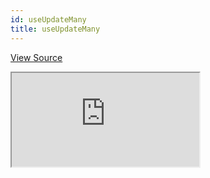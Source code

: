 ```yaml
---
id: useUpdateMany
title: useUpdateMany
---
```


[View Source](https://github.com/pankod/refine/tree/master/examples/table/useUpdateMany)

<iframe src="https://codesandbox.io/embed/refine-use-update-many-example-o2rll?autoresize=1&fontsize=14&theme=dark&view=preview"
     style={{width: "100%", height:"80vh", border: "0px", borderRadius: "8px", overflow:"hidden"}}
     title="refine-use-update-many-example"
     allow="accelerometer; ambient-light-sensor; camera; encrypted-media; geolocation; gyroscope; hid; microphone; midi; payment; usb; vr; xr-spatial-tracking"
     sandbox="allow-forms allow-modals allow-popups allow-presentation allow-same-origin allow-scripts"
   ></iframe>